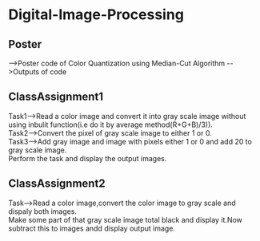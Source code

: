# Digital-Image-Processing
## Poster
-->Poster code of Color Quantization using Median-Cut Algorithm
-->Outputs of code
## ClassAssignment1
Task1-->Read a color image and convert it into gray scale image without using inbulit function(i.e do it by average method(R+G+B)/3)).\
Task2-->Convert the pixel of gray scale image to either 1 or 0.\
Task3-->Add gray image and image with pixels either 1 or 0 and add 20 to gray scale image.\
Perform the task and display the output images.
## ClassAssignment2
Task-->Read a color image,convert the color image to gray scale and dispaly both images.\
Make some part of that gray scale image total black and display it.Now subtract this to images andd display output image.
